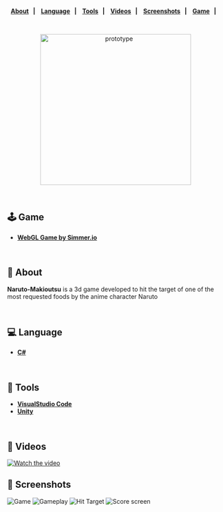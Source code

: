 <strong>
<br>
<p align="center">
  <a href="#bookmark-about">About</a>&nbsp;&nbsp;&nbsp;|&nbsp;&nbsp;&nbsp;
  <a href="#computer-language">Language</a>&nbsp;&nbsp;&nbsp;|&nbsp;&nbsp;&nbsp;
  <a href="#wrench-tools">Tools</a>&nbsp;&nbsp;&nbsp;|&nbsp;&nbsp;&nbsp;
  <a href="#camera_flash-videos">Videos</a>&nbsp;&nbsp;&nbsp;|&nbsp;&nbsp;&nbsp;
  <a href="#camera_flash-screenshots">Screenshots</a>&nbsp;&nbsp;&nbsp;|&nbsp;&nbsp;&nbsp;
  <a href="#joystick">Game</a>&nbsp;&nbsp;&nbsp;|&nbsp;&nbsp;&nbsp;

  
</p>
</strong>
<br>

<p align="center">
    <img alt="prototype" src="https://user-images.githubusercontent.com/60415859/116729669-57286b80-a9df-11eb-8630-5c33bd99d1c2.png" height="350px" />
</p>

<br>

## :joystick: Game

- **[WebGL Game by Simmer.io](https://simmer.io/@brnboges/naruto-makioutsu)**

<br>

## :bookmark: About

**Naruto-Makioutsu** is a 3d game developed to hit the target of one of the most requested foods by the anime character Naruto

<br>

## :computer: Language

-  **[C#](https://docs.microsoft.com/en-us/dotnet/csharp/)**

<br>

## :wrench: Tools

- **[VisualStudio Code](https://code.visualstudio.com/)**
- **[Unity](https://unity.com/)**

<br>

## :camera_flash: Videos


[![Watch the video](https://user-images.githubusercontent.com/60415859/116728749-314e9700-a9de-11eb-8e32-8d50f7f70e8c.png)](https://user-images.githubusercontent.com/60415859/116728775-3c092c00-a9de-11eb-83d7-d32e0439b2c8.mp4)


## :camera_flash: Screenshots

![Game](https://user-images.githubusercontent.com/60415859/116728749-314e9700-a9de-11eb-8e32-8d50f7f70e8c.png)
![Gameplay](https://user-images.githubusercontent.com/60415859/116728745-314e9700-a9de-11eb-8c47-a7632a6433da.png)
![Hit Target](https://user-images.githubusercontent.com/60415859/116728746-314e9700-a9de-11eb-8630-6cc063f6be60.png)
![Score screen](https://user-images.githubusercontent.com/60415859/116728744-301d6a00-a9de-11eb-8ad0-beb91bdac9f4.png)
